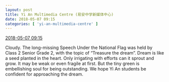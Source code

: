 ```yaml
---
layout: post
title: Yi An Multimedia Centre (易安中学新媒体中心)
date: 2018-05-07 09:15
categories: [ 'yi-an-multimedia-centre' ]
---
```


<div class="weibo-info">
  <a href="https://weibo.com/6196825252/GfvKah49S">2018-05-07 09:15</a>
</div>

Cloudy. The long-missing Speech Under the National Flag was held by Class 2 Senior Grade 2, with the topic of “Treasure the dream”. Dream is like a seed planted in the heart. Only irrigating with efforts can it sprout and grow. It may be weak or even fragile at first. But the tiny green is embellishing soul for being outstanding. We hope Yi An students be confident for approaching the dream.
